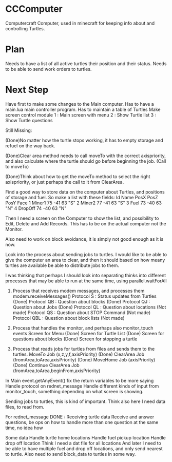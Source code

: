 # CCComputer
Computercraft Computer, used in minecraft for keeping info about and controlling Turtles.

# Plan
Needs to have a list of all active turtles their position and their status.
Needs to be able to send work orders to turtles.

# Next Step
Have first to make some changes to the Main computer.
Has to have a main.lua main controller program.
Has to maintain a table of Turtles
Make screen control module
    1 : Main screen with menu
    2 : Show Turtle list
    3 : Show Turtle questions

Still Missing:

(Done)No matter how the turtle stops working, it has to empty storage and refuel on the way back.

(Done)Clear area method needs to call moveTo with the correct axispriority, and also calculate where the turtle should go before beginning the job. (Call to moveTo)

(Done)Think about how to get the moveTo method to select the right axispriority, or just perhaps the call to it from ClearArea.

Find a good way to store data on the computer about Turtles, and positions of storage and fuel.
So make a list with these fields:
Id  Name    PosX    PosZ    PosY    Face
1   Miner1  75      -41     63      "S"
2   Miner2  77      -41     63      "S"
3   Fuel    73      -40     63      "N"
4   DropOff 74      -40     63      "N"

Then I need a screen on the Computer to show the list, and possibility to Edit, Delete and Add Records. This has to be on the actual computer not the Monitor.


Also need to work on block avoidance, it is simply not good enough as it is now.

Look into the process about sending jobs to turtles.
I would like to be able to give the computer an area to clear, and then it should based on how meany turtles are available be able to distribute jobs to them.



I was thinking that perhaps I should look into separating thinks into different processes that may be able to run at the same time, using parallel.waitForAll
1. Process that receives modem messages, and processes them modem.receiveMessages()
    Protocol S   : Status updates from Turtles  (Done)
    Protocol QB  : Question about blocks        (Done)
    Protocol QJ  : Question about Jobs          (Done)
    Protocol QL  : Question about locations     (Not made)
    Protocol QS  : Question about STOP Command  (Not made)
    Protocol QBL : Question about block lists   (Not made)

2. Process that handles the monitor, and perhaps also monitor_touch events
    Screen for Menu                             (Done)
    Screen for Turtle List                      (Done)
    Screen for questions about blocks           (Done)
    Screen for stopping a turtle

3. Process that reads jobs for turtles from files and sends them to the turtles.
    MoveTo Job (x,z,y,f,axisPriority)                               (Done)
    ClearArea Job (fromArea,toArea,axisPriority)                    (Done)
    MoveHome Job (axisPriority)                                     (Done)
    Continue ClearArea Job (fromArea,toArea,beginFrom,axisPriority)

In Main
    event.getAnyEvent() fix the return variables to be more saying
    Handle protocol on rednet_message
    Handle different kinds of input from monitor_touch, something depending on what screen is showing.

Sending jobs to turtles, this is kind of important.
    Think also here I need data files, to read from.

For rednet_message
    DONE : Receiving turtle data
    Receive and answer questions, be ops on how to handle more than one question at the same time, no idea how

Some data
    Handle turtle home locations
    Handle fuel pickup location
    Handle drop off location
    Think I need a dat file for all locations
    And later I need to be able to have multiple fuel and drop off locations, and only send nearest to turtle.
    Also need to send block_data to turtles in some way.
